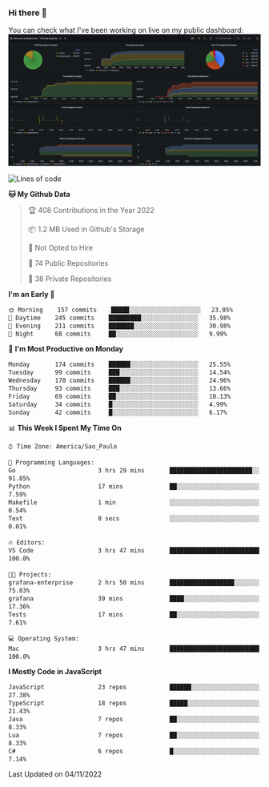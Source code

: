 ### Hi there 👋

<!--
**guicaulada/guicaulada** is a ✨ _special_ ✨ repository because its `README.md` (this file) appears on your GitHub profile.

Here are some ideas to get you started:

- 🔭 I’m currently working on ...
- 🌱 I’m currently learning ...
- 👯 I’m looking to collaborate on ...
- 🤔 I’m looking for help with ...
- 💬 Ask me about ...
- 📫 How to reach me: ...
- 😄 Pronouns: ...
- ⚡ Fun fact: ...
-->

You can check what I've been working on live on my public dashboard:
[![Grafana dashboard](./img/dashboard.png)](https://guicaulada.grafana.net/public-dashboards/e00f2ad838544b02826e8c075c05df45?orgId=1&refresh=30s)

<!--START_SECTION:waka-->
![Lines of code](https://img.shields.io/badge/From%20Hello%20World%20I%27ve%20Written-2.6%20million%20lines%20of%20code-blue)

**🐱 My Github Data** 

> 🏆 408 Contributions in the Year 2022
 > 
> 📦 1.2 MB Used in Github's Storage 
 > 
> 🚫 Not Opted to Hire
 > 
> 📜 74 Public Repositories 
 > 
> 🔑 38 Private Repositories  
 > 
**I'm an Early 🐤** 

```text
🌞 Morning    157 commits    █████░░░░░░░░░░░░░░░░░░░░   23.05% 
🌆 Daytime    245 commits    █████████░░░░░░░░░░░░░░░░   35.98% 
🌃 Evening    211 commits    ███████░░░░░░░░░░░░░░░░░░   30.98% 
🌙 Night      68 commits     ██░░░░░░░░░░░░░░░░░░░░░░░   9.99%

```
📅 **I'm Most Productive on Monday** 

```text
Monday       174 commits    ██████░░░░░░░░░░░░░░░░░░░   25.55% 
Tuesday      99 commits     ███░░░░░░░░░░░░░░░░░░░░░░   14.54% 
Wednesday    170 commits    ██████░░░░░░░░░░░░░░░░░░░   24.96% 
Thursday     93 commits     ███░░░░░░░░░░░░░░░░░░░░░░   13.66% 
Friday       69 commits     ██░░░░░░░░░░░░░░░░░░░░░░░   10.13% 
Saturday     34 commits     █░░░░░░░░░░░░░░░░░░░░░░░░   4.99% 
Sunday       42 commits     █░░░░░░░░░░░░░░░░░░░░░░░░   6.17%

```


📊 **This Week I Spent My Time On** 

```text
⌚︎ Time Zone: America/Sao_Paulo

💬 Programming Languages: 
Go                       3 hrs 29 mins       ███████████████████████░░   91.85% 
Python                   17 mins             ██░░░░░░░░░░░░░░░░░░░░░░░   7.59% 
Makefile                 1 min               ░░░░░░░░░░░░░░░░░░░░░░░░░   0.54% 
Text                     0 secs              ░░░░░░░░░░░░░░░░░░░░░░░░░   0.01%

🔥 Editors: 
VS Code                  3 hrs 47 mins       █████████████████████████   100.0%

🐱‍💻 Projects: 
grafana-enterprise       2 hrs 50 mins       ██████████████████░░░░░░░   75.03% 
grafana                  39 mins             ████░░░░░░░░░░░░░░░░░░░░░   17.36% 
Tests                    17 mins             ██░░░░░░░░░░░░░░░░░░░░░░░   7.61%

💻 Operating System: 
Mac                      3 hrs 47 mins       █████████████████████████   100.0%

```

**I Mostly Code in JavaScript** 

```text
JavaScript               23 repos            ██████░░░░░░░░░░░░░░░░░░░   27.38% 
TypeScript               18 repos            █████░░░░░░░░░░░░░░░░░░░░   21.43% 
Java                     7 repos             ██░░░░░░░░░░░░░░░░░░░░░░░   8.33% 
Lua                      7 repos             ██░░░░░░░░░░░░░░░░░░░░░░░   8.33% 
C#                       6 repos             █░░░░░░░░░░░░░░░░░░░░░░░░   7.14%

```



 Last Updated on 04/11/2022
<!--END_SECTION:waka-->
